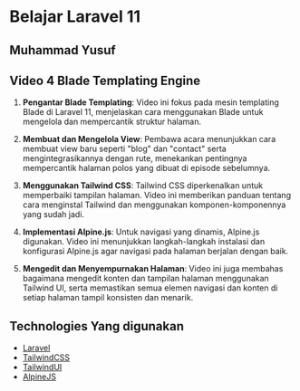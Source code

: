 # Belajar Laravel 11 
## Muhammad Yusuf

## **Video 4 Blade Templating Engine**
1. **Pengantar Blade Templating**: Video ini fokus pada mesin templating Blade di Laravel 11, menjelaskan cara menggunakan Blade untuk mengelola dan mempercantik struktur halaman.

2. **Membuat dan Mengelola View**: Pembawa acara menunjukkan cara membuat view baru seperti "blog" dan "contact" serta mengintegrasikannya dengan rute, menekankan pentingnya mempercantik halaman polos yang dibuat di episode sebelumnya.

3. **Menggunakan Tailwind CSS**: Tailwind CSS diperkenalkan untuk memperbaiki tampilan halaman. Video ini memberikan panduan tentang cara menginstal Tailwind dan menggunakan komponen-komponennya yang sudah jadi.

4. **Implementasi Alpine.js**: Untuk navigasi yang dinamis, Alpine.js digunakan. Video ini menunjukkan langkah-langkah instalasi dan konfigurasi Alpine.js agar navigasi pada halaman berjalan dengan baik.

5. **Mengedit dan Menyempurnakan Halaman**: Video ini juga membahas bagaimana mengedit konten dan tampilan halaman menggunakan Tailwind UI, serta memastikan semua elemen navigasi dan konten di setiap halaman tampil konsisten dan menarik.

## Technologies Yang digunakan

- [Laravel](https://laravel.com/)
- [TailwindCSS](https://tailwindcss.com/)
- [TailwindUI](https://tailwindui.com/)
- [AlpineJS](https://alpinejs.dev/)


